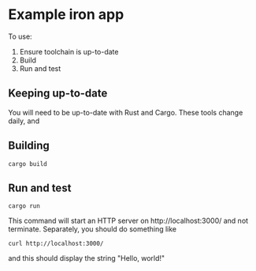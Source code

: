 Example iron app
================

To use:

1. Ensure toolchain is up-to-date
2. Build
3. Run and test

Keeping up-to-date
------------------

You will need to be up-to-date with Rust and Cargo. These tools change
daily, and 

Building
--------

    cargo build

Run and test
------------

    cargo run

This command will start an HTTP server on http://localhost:3000/ and not
terminate. Separately, you should do something like

    curl http://localhost:3000/

and this should display the string "Hello, world!"
